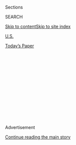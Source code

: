 <div id="app">

<div>

<div>

<div>

<div class="NYTAppHideMasthead css-1q2w90k e1suatyy0">

<div class="section css-ui9rw0 e1suatyy2">

<div class="css-eph4ug er09x8g0">

<div class="css-6n7j50">

</div>

<span class="css-1dv1kvn">Sections</span>

<div class="css-10488qs">

<span class="css-1dv1kvn">SEARCH</span>

</div>

[Skip to content](#site-content)[Skip to site
index](#site-index)

</div>

<div id="masthead-section-label" class="css-1wr3we4 eaxe0e00">

[U.S.](https://www.nytimes.com/section/us)

</div>

<div class="css-10698na e1huz5gh0">

</div>

</div>

<div id="masthead-bar-one" class="section hasLinks css-15hmgas e1csuq9d3">

<div class="css-uqyvli e1csuq9d0">

</div>

<div class="css-1uqjmks e1csuq9d1">

</div>

<div class="css-9e9ivx">

[](https://myaccount.nytimes.com/auth/login?response_type=cookie&client_id=vi)

</div>

<div class="css-1bvtpon e1csuq9d2">

[Today’s
Paper](https://www.nytimes.com/section/todayspaper)

</div>

</div>

</div>

</div>

<div data-aria-hidden="false">

<div id="site-content" data-role="main">

<div>

<div class="css-1aor85t" style="opacity:0.000000001;z-index:-1;visibility:hidden">

<div class="css-1hqnpie">

<div class="css-epjblv">

<span class="css-17xtcya">[U.S.](/section/us)</span><span class="css-x15j1o">|</span><span class="css-fwqvlz">U.S.
Identifies Some of the Mysterious Seeds Mailed From
China</span>

</div>

<div class="css-k008qs">

<div class="css-1iwv8en">

<span class="css-18z7m18"></span>

<div>

</div>

</div>

<span class="css-1n6z4y">https://nyti.ms/3i1BsDi</span>

<div class="css-1705lsu">

<div class="css-4xjgmj">

<div class="css-4skfbu" data-role="toolbar" data-aria-label="Social Media Share buttons, Save button, and Comments Panel with current comment count" data-testid="share-tools">

  - 
  - 
  - 
  - 
    
    <div class="css-6n7j50">
    
    </div>

  - 

</div>

</div>

</div>

</div>

</div>

</div>

<div id="NYT_TOP_BANNER_REGION" class="css-13pd83m">

</div>

<div id="top-wrapper" class="css-1sy8kpn">

<div id="top-slug" class="css-l9onyx">

Advertisement

</div>

[Continue reading the main
story](#after-top)

<div class="ad top-wrapper" style="text-align:center;height:100%;display:block;min-height:250px">

<div id="top" class="place-ad" data-position="top" data-size-key="top">

</div>

</div>

<div id="after-top">

</div>

</div>

<div>

<div id="sponsor-wrapper" class="css-1hyfx7x">

<div id="sponsor-slug" class="css-19vbshk">

Supported by

</div>

[Continue reading the main
story](#after-sponsor)

<div id="sponsor" class="ad sponsor-wrapper" style="text-align:center;height:100%;display:block">

</div>

<div id="after-sponsor">

</div>

</div>

<div class="css-186x18t">

</div>

<div class="css-1vkm6nb ehdk2mb0">

# U.S. Identifies Some of the Mysterious Seeds Mailed From China

</div>

The 14 varieties identified include common ones, such as hibiscus,
morning glory and lavender. Still, experts warned recipients not to
plant them.

<div class="css-79elbk" data-testid="photoviewer-wrapper">

<div class="css-z3e15g" data-testid="photoviewer-wrapper-hidden">

</div>

<div class="css-1a48zt4 ehw59r15" data-testid="photoviewer-children">

![<span class="css-16f3y1r e13ogyst0" data-aria-hidden="true">Officials
said unsolicited packets have also appeared in Australia, Canada and the
European Union. Recipients are asked to hold onto the packages and
mailing labels and not plant the
seeds.</span><span class="css-cnj6d5 e1z0qqy90" itemprop="copyrightHolder"><span class="css-1ly73wi e1tej78p0">Credit...</span><span><span>U.S.
Department of
Agriculture</span></span></span>](https://static01.nyt.com/images/2020/08/03/multimedia/03xp-seeds/merlin_175213314_648d3f4c-1f6e-4788-9e08-818f0f116ff1-articleLarge.jpg?quality=75&auto=webp&disable=upscale)

</div>

</div>

<div class="css-18e8msd">

<div class="css-vp77d3 epjyd6m0">

<div class="css-1baulvz">

By [<span class="css-1baulvz last-byline" itemprop="name">Allyson
Waller</span>](https://www.nytimes.com/by/allyson-waller)

</div>

</div>

  - 
    
    <div class="css-ld3wwf e16638kd2">
    
    Aug. 2,
    2020
    
    </div>

  - 
    
    <div class="css-4xjgmj">
    
    <div class="css-d8bdto" data-role="toolbar" data-aria-label="Social Media Share buttons, Save button, and Comments Panel with current comment count" data-testid="share-tools">
    
      - 
      - 
      - 
      - 
        
        <div class="css-6n7j50">
        
        </div>
    
      - 
    
    </div>
    
    </div>

</div>

<div class="css-mdjrty">

[Leer en
español](https://www.nytimes.com/es/2020/08/03/espanol/estados-unidos/semillas-correo-china.html "Read in Spanish")

</div>

</div>

<div class="section meteredContent css-1r7ky0e" name="articleBody" itemprop="articleBody">

<div class="css-1fanzo5 StoryBodyCompanionColumn">

<div class="css-53u6y8">

A federal agency said it had identified 14 types of plants from
[unsolicited packages of
seeds](https://www.nytimes.com/2020/07/26/us/seeds-from-china-mail.html)
that appeared to have been mailed from China, revealing a “mix of
ornamental, fruit and vegetable, herb and weed species.”

Among the plant species botanists have identified so far: cabbage,
hibiscus, lavender, mint, morning glory, mustard, rose, rosemary and
sage, [according to the U.S. Department of Agriculture Animal and Plant
Health Inspection
Service.](https://www.aphis.usda.gov/publications/plant_health/faq-unsolicited-seeds.pdf)

“This is just a subset of the samples we’ve collected so far,” Osama
El-Lissy, deputy administrator for the service’s plant protection and
quarantine, [said this past
week](https://www.usda.gov/media/radio/daily-newsline/2020-07-29/actuality-unsolicited-seeds-are-several-plant-species).

Last month, a number of states reported that residents were getting
packages of seeds they did not order.

</div>

</div>

<div class="css-1fanzo5 StoryBodyCompanionColumn">

<div class="css-53u6y8">

All 50 states have since issued warnings about the unsolicited packages
and the inspection service said it had been sent packets from at least
22 states.

Doyle Crenshaw of Booneville, Ark., said he had planted some of the
unsolicited seeds he got.

“I told my wife, ‘They don’t look like any flower seed I had ever
seen,’” he said on Sunday.

Mr. Crenshaw said he had ordered blue zinnia seeds from Amazon, but when
he got the package about two months ago, it contained the blue zinnia
seeds as well as seed packets he did not order.

The package label read “studded earrings” and “China,” he said.

“It’s a really pretty plant,” he said, describing what grew from the
unsolicited seeds. “It looks like a giant squash plant.”

A representative from Amazon could not be immediately reached on Sunday.

Mr. Crenshaw said he called the Arkansas Department of Agriculture and
officials were set to come this week to dig up the plant that grew from
the unsolicited seeds. He also plans to have them collect another
unsolicited package he received — but has not opened — that was labeled
to say it contained beads.

</div>

</div>

<div class="css-1fanzo5 StoryBodyCompanionColumn">

<div class="css-53u6y8">

After receiving these packages, he said he and his wife will from now on
order their seeds locally.

The [federal inspection agency
said](https://www.aphis.usda.gov/aphis/newsroom/stakeholder-info/sa_by_date/sa-2020/sa-07/seeds-china)
evidence indicates the packages are part of a “brushing scam” in which
sellers send unsolicited items in hopes of increasing sales.

Although the risk is low for some nefarious outcome, like introducing an
exotic species in the United States or some form of biological warfare,
recipients of the mailings should not plant the seeds, said Art Gover, a
plant science researcher at Penn State University.

These seeds can be troublesome because they can introduce problematic
weeds and diseases, he said.

Lisa Delissio, a professor of biology at Salem State University in
Massachusetts, said if any of the unidentified seeds turned out to be
invasive species, they could displace native plants and compete for
resources and cause harm to the environment, agriculture or human
health.

Bernd Blossey, a professor in the department of natural resources at
Cornell University in Ithaca, N.Y., said he received a few calls from
worried recipients of the seed packets.

“Obviously planting rosemary or thyme in your garden isn’t something
that will endanger our environment,” he said. “But there may be other
things in there that have not been identified yet. Any time you gain
something unknown, my suggestion is burning them, not even throwing them
in the trash.”

Gardeners have been responsible for introducing invasive plant species
in the past, and nurturing them with a green thumb, including the
butterfly bush, Japanese knotweed and some ornamental grasses, Professor
Blossey said.

“Who knows who’s behind it or what’s behind it?” he said. “I think there
may be more to the story.”

Marie Fazio and Christina Morales contributed reporting.

</div>

</div>

<div>

</div>

</div>

<div>

</div>

<div>

</div>

<div>

</div>

<div>

<div id="bottom-wrapper" class="css-1ede5it">

<div id="bottom-slug" class="css-l9onyx">

Advertisement

</div>

[Continue reading the main
story](#after-bottom)

<div id="bottom" class="ad bottom-wrapper" style="text-align:center;height:100%;display:block;min-height:90px">

</div>

<div id="after-bottom">

</div>

</div>

</div>

</div>

</div>

## Site Index

<div>

</div>

## Site Information Navigation

  - [© <span>2020</span> <span>The New York Times
    Company</span>](https://help.nytimes.com/hc/en-us/articles/115014792127-Copyright-notice)

<!-- end list -->

  - [NYTCo](https://www.nytco.com/)
  - [Contact
    Us](https://help.nytimes.com/hc/en-us/articles/115015385887-Contact-Us)
  - [Work with us](https://www.nytco.com/careers/)
  - [Advertise](https://nytmediakit.com/)
  - [T Brand Studio](http://www.tbrandstudio.com/)
  - [Your Ad
    Choices](https://www.nytimes.com/privacy/cookie-policy#how-do-i-manage-trackers)
  - [Privacy](https://www.nytimes.com/privacy)
  - [Terms of
    Service](https://help.nytimes.com/hc/en-us/articles/115014893428-Terms-of-service)
  - [Terms of
    Sale](https://help.nytimes.com/hc/en-us/articles/115014893968-Terms-of-sale)
  - [Site
    Map](https://spiderbites.nytimes.com)
  - [Help](https://help.nytimes.com/hc/en-us)
  - [Subscriptions](https://www.nytimes.com/subscription?campaignId=37WXW)

</div>

</div>

</div>

</div>
